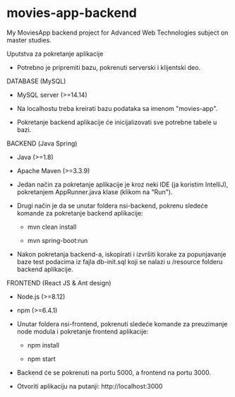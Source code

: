 # movies-app-backend
My MoviesApp backend project for Advanced Web Technologies subject on master studies.

Uputstva za pokretanje aplikacije



* Potrebno je pripremiti bazu, pokrenuti serverski i klijentski deo.



DATABASE
 (MySQL)
- MySQL server (>=14.14)
 
- Na localhostu treba kreirati bazu podataka sa imenom "movies-app".
 
- Pokretanje backend aplikacije će inicijalizovati sve potrebne tabele u bazi.
 



BACKEND
 (Јаva Spring)
- Java (>=1.8)
 
- Apache Maven (>=3.3.9)
 
- Jedan način za pokretanje aplikacije je kroz neki IDE (ja koristim IntelliJ), pokretanjem AppRunner.java klase (klikom na "Run").
 
- Drugi način je da se unutar foldera nsi-backend, pokrenu sledeće komande za pokretanje backend aplikacije:
    
	- mvn clean install
    
	- mvn spring-boot:run

* Nakon pokretanja backend-a, iskopirati i izvršiti korake za popunjavanje baze test podacima iz fajla db-init.sql koji se nalazi u /resource folderu backend aplikacije.

FRONTEND
 (React JS & Ant design)
- Node.js (>=8.12)
 
- npm (>=6.4.1)
 
- Unutar foldera nsi-frontend, pokrenuti sledeće komande za preuzimanje node modula i pokretanje frontend aplikacije:
    
	- npm install
    
	- npm start



* Backend će se pokrenuti na portu 5000, a frontend na portu 3000.

* Otvoriti aplikaciju na putanji: 
http://localhost:3000
